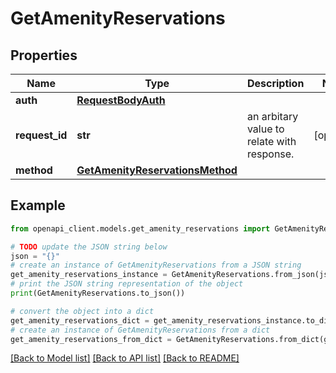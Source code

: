 # GetAmenityReservations


## Properties

Name | Type | Description | Notes
------------ | ------------- | ------------- | -------------
**auth** | [**RequestBodyAuth**](RequestBodyAuth.md) |  | 
**request_id** | **str** | an arbitary value to relate with response. | [optional] 
**method** | [**GetAmenityReservationsMethod**](GetAmenityReservationsMethod.md) |  | 

## Example

```python
from openapi_client.models.get_amenity_reservations import GetAmenityReservations

# TODO update the JSON string below
json = "{}"
# create an instance of GetAmenityReservations from a JSON string
get_amenity_reservations_instance = GetAmenityReservations.from_json(json)
# print the JSON string representation of the object
print(GetAmenityReservations.to_json())

# convert the object into a dict
get_amenity_reservations_dict = get_amenity_reservations_instance.to_dict()
# create an instance of GetAmenityReservations from a dict
get_amenity_reservations_from_dict = GetAmenityReservations.from_dict(get_amenity_reservations_dict)
```
[[Back to Model list]](../README.md#documentation-for-models) [[Back to API list]](../README.md#documentation-for-api-endpoints) [[Back to README]](../README.md)


